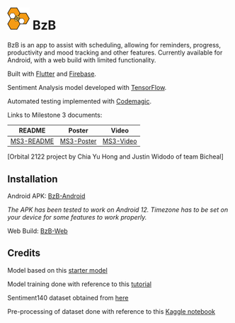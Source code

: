 # <img src=beecheal/assets/BzB.png width="50" height="50"> BzB
BzB is an app to assist with scheduling, allowing for reminders, progress, productivity and mood tracking and other features. Currently available for Android, with a web build with limited functionality.

Built with [Flutter](https://flutter.dev/) and [Firebase](https://firebase.google.com/). 

Sentiment Analysis model developed with [TensorFlow](https://www.tensorflow.org/).

Automated testing implemented with [Codemagic](https://codemagic.io/start/).

Links to Milestone 3 documents:

| README  | Poster | Video |
| ------------- | ------------- | ------------- |
| [MS3-README](https://drive.google.com/file/d/1mWCoG5laH4i3uQJNUXchNByuFfC8ty6P/view?usp=sharing)  | [MS3-Poster](https://drive.google.com/file/d/1XyfI8vxsf3yf3n9WkwWN8Pyih42U8sy3/view?usp=sharing)  | [MS3-Video](https://drive.google.com/file/d/1EwIh9qvuGkInhJckmXxpRbK3uC7qhJj0/view?usp=sharing)  |

[Orbital 2122 project by Chia Yu Hong and Justin Widodo of team Bicheal]

## Installation
Android APK:
[BzB-Android](https://drive.google.com/file/d/1yqmhnQjrQMEQiY4nDI5l6gU06oXCGOyr/view?usp=sharing)

*The APK has been tested to work on Android 12. Timezone has to be set on your device for some features to work properly.*

Web Build:
[BzB-Web](https://beecheal-17e08.web.app)

## Credits
Model based on this [starter model](https://www.tensorflow.org/lite/examples/text_classification/overview)

Model training done with reference to this [tutorial](https://www.tensorflow.org/lite/models/modify/model_maker/text_classification)

Sentiment140 dataset obtained from [here](https://www.kaggle.com/datasets/kazanova/sentiment140)

Pre-processing of dataset done with reference to this [Kaggle notebook](https://www.kaggle.com/code/paoloripamonti/twitter-sentiment-analysis/notebook)
